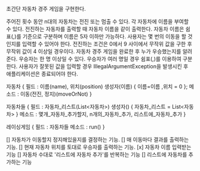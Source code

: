 초간단 자동차 경주 게임을 구현한다.

주어진 횟수 동안 n대의 자동차는 전진 또는 멈출 수 있다.
각 자동차에 이름을 부여할 수 있다. 전진하는 자동차를 출력할 때 자동차 이름을 같이 출력한다.
자동차 이름은 쉼표(,)를 기준으로 구분하며 이름은 5자 이하만 가능하다.
사용자는 몇 번의 이동을 할 것인지를 입력할 수 있어야 한다.
전진하는 조건은 0에서 9 사이에서 무작위 값을 구한 후 무작위 값이 4 이상일 경우이다.
자동차 경주 게임을 완료한 후 누가 우승했는지를 알려준다. 우승자는 한 명 이상일 수 있다.
우승자가 여러 명일 경우 쉼표(,)를 이용하여 구분한다.
사용자가 잘못된 값을 입력할 경우 IllegalArgumentException을 발생시킨 후 애플리케이션은 종료되어야 한다.

자동차 {
    필드 : 이름(name), 위치(position)
    생성자(이름) { 이름=이름 ,위치 = 0 };
    메소드 : 이동(전진, 정지)(moveOrNot)
}

자동차들 {
    필드 : 자동차_리스트(List<자동차>)
    생성자() { 자동차_리스트 = List<자동차> }
    메소드 : 몇개_자동차_추가할지, n개의_자동차_추가, 리스트에_자동차_추가 
}

레이싱게임 {
    필드 : 자동차들 
    메소드 : run()
}

[] 자동차가 이동할지 정지해있을지를 결정하는 기능.
[] 매 이동마다 결과를 출력하는 기능.
[] 현재 자동차 위치를 토대로 우승자를 출력하는 기능.
[x] 자동차 이름 입력받는 기능
[] 자동차 수대로 '리스트에 자동차 추가'를 반복하는 기능
[] 리스트에 자동차를 추가하는 기능
